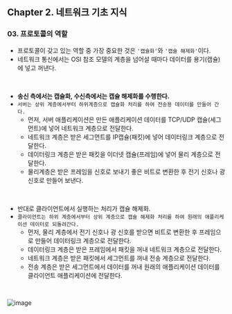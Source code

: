 ## Chapter 2. 네트워크 기초 지식
### 03. 프로토콜의 역할
* 프로토콜이 갖고 있는 역할 중 가장 중요한 것은 `'캡슐화'`와 `'캡슐 해제화'`이다.
* 네트워크 통신에서는 OSI 참조 모델의 계층을 넘어설 때마다 데이터를 용기(캡슐)에 넣고 꺼낸다.
<br/>

* **송신 측에서는 캡슐화, 수신측에서는 캡슐 해제화를 수행한다.**
* `서버는 상위 계층에서부터 하위계층으로 캡슐화 처리를 하여 전송용 데이터를 만들어 간다.`
	* 먼저, 서버 애플리케이션은 만든 애플리케이션 데이터를 TCP/UDP 캡슐(세그먼트)에 넣어 네트워크 계층으로 전달한다.
	* 네트워크 계층은 받은 세그먼트를 IP캡슐(패킷)에 넣어 데이터링크 계층으로 전달한다.
	* 데이터링크 계층은 받은 패킷을 이더넷 캡슐(프레임)에 넣어 물리 계층으로 전달한다.
	* 물리계층은 받은 프레임을 신호로 보내기 좋은 비트로 변환한 후 전기 신호나 광 신호로 만들어 보낸다.
<br/>

* 반대로 클라이언트에서 실행하는 처리가 캡슐 해제화.
* `클라이언트는 하위 계층에서부터 상위 계층으로 캡슐 해제화 처리를 하여 원래의 애플리케이션 데이터로 되돌려간다.`
	* 먼저, 물리 계층에서 전기 신호나 광 신호를 받으면 비트로 변환한 후 프레임으로 만들어 데이터링크 계층으로 전달한다.
	* 데이터링크 계층은 받은 프레임에서 패킷을 꺼내 네트워크 계층으로 전달한다.
	* 네트워크 계층은 받은 패킷에서 세그먼트를 꺼내 전송 계층으로 전달한다.
	* 전송 계층은 받은 세그먼트에서 데이터를 꺼내 원래의 애플리케이션 데이터를 클라이언트 애플리케이션에 전달한다.


<br/>

![image](https://user-images.githubusercontent.com/54934681/116949730-0d30d580-acbe-11eb-9e50-1f625958055d.png)
